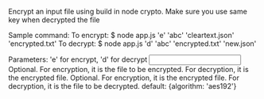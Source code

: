 Encrypt an input file using build in node crypto. Make sure you use same key when decrypted the file

Sample command:
To encrypt: $ node app.js 'e' 'abc' 'cleartext.json' 'encrypted.txt'
To decrypt: $ node app.js 'd' 'abc' 'encrypted.txt' 'new.json'

Parameters:
<operation>     'e' for encrypt, 'd' for decrypt
<key>
<input file>    Optional. For encryption, it is the file to be encrypted. For decryption, it is the encrypted file.
<output file>   Optional. For encryption, it is the encrypted file. For decryption, it is the file to be decrypted.
<options>       default: {algorithm: 'aes192'}